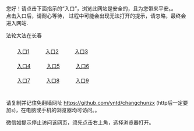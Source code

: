 您好！请点击下面指示的“入口”，浏览此网站是安全的，且为您带来平安。。 <br/>
点击入口后，请耐心等待， 过程中可能会出现无法打开的提示，请忽略，最终会进入网站. </br>

法轮大法在长春<br/>
<div style="padding:10px"><a style="margin:20px" target="_blank" href="https://d1wn5cr5lmj1ut.cloudfront.net/2Qpsp?dxetyilk" id="ccLink1" rel="nofollow">入口1</a> <a target="_blank" style="margin:20px" href="https://dhlyttl8ytqoo.cloudfront.net/2Qpsp?iswceuxf" id="ccLink2" rel="nofollow">入口2</a> <a style="margin:20px" target="_blank" href="https://d1xvubmupkcc1h.cloudfront.net/2Qpsp?fynmjfzw" id="ccLink3" rel="nofollow">入口3</a></div>

<div style="padding:10px" ><a style="margin:20px" target="_blank" href="https://d1wn5cr5lmj1ut.cloudfront.net/2Qpsp?dxetyilk" id="ccLink4" rel="nofollow">入口4</a> <a style="margin:20px" href="https://dhlyttl8ytqoo.cloudfront.net/2Qpsp?iswceuxf" target="_blank" id="ccLink5" rel="nofollow">入口5</a> <a style="margin:20px" href="https://d1xvubmupkcc1h.cloudfront.net/2Qpsp?fynmjfzw" target="_blank" id="ccLink6" rel="nofollow">入口6</a></div>

<div style="padding:10px"><a style="margin:20px" target="_blank" href="https://d1wn5cr5lmj1ut.cloudfront.net/2Qpsp?dxetyilk" id="ccLink7" rel="nofollow">入口7</a> <a style="margin:20px" href="https://dhlyttl8ytqoo.cloudfront.net/2Qpsp?iswceuxf" target="_blank" id="ccLink8" rel="nofollow">入口8</a> <a style="margin:20px" target="_blank" href="https://d1xvubmupkcc1h.cloudfront.net/2Qpsp?fynmjfzw" id="ccLink9" rel="nofollow">入口9</a></div>

<br/>



请复制并记住免翻墙网址 https://github.com/yntd/changchunzx (http后一定要加s)，在电脑或手机的浏览器均可访问。。<br/>

微信如提示停止访问该网页，须先点击右上角，选择浏览器打开。
